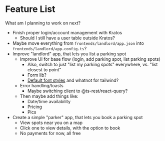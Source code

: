 # Feature List

What am I planning to work on next?

- Finish proper login/account management with Kratos
  - Should I still have a user table outside Kratos?
- Maybe move everything from `frontends/landlord/app.json` into `frontends/landlord/app.config.ts`?
- Improve "landlord" app, that lets you list a parking spot
  - Improve UI for base flow (login, add parking spot, list parking spots)
    - Also, switch to just "list my parking spots" everywhere, vs. "list closest to point"
    - Form lib?
    - [Default font styles](https://tailwindcss.com/docs/font-family) and whatnot for tailwind?
  - Error handling/toasts
    - Maybe switching client to @ts-rest/react-query?
  - Then maybe add things like:
    - Date/time availability
    - Pricing
    - Pics
- Create a simple "parker" app, that lets you book a parking spot
  - View spots near you on a map
  - Click one to view details, with the option to book
  - No payments for now, all free
